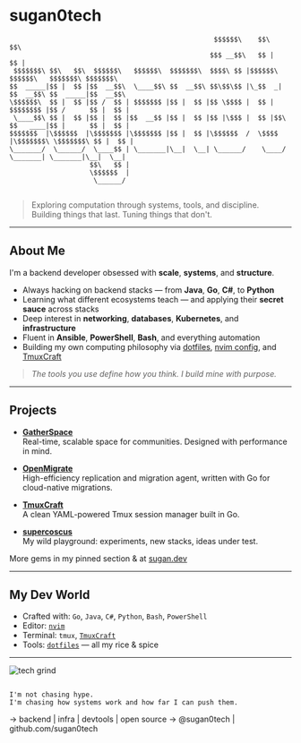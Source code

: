 # sugan0tech
```
                                                   $$$$$$\    $$\                         $$\       
                                                  $$$ __$$\   $$ |                        $$ |      
 $$$$$$$\ $$\   $$\  $$$$$$\   $$$$$$\  $$$$$$$\  $$$$\ $$ |$$$$$$\    $$$$$$\   $$$$$$$\ $$$$$$$\  
$$  _____|$$ |  $$ |$$  __$$\  \____$$\ $$  __$$\ $$\$$\$$ |\_$$  _|  $$  __$$\ $$  _____|$$  __$$\ 
\$$$$$$\  $$ |  $$ |$$ /  $$ | $$$$$$$ |$$ |  $$ |$$ \$$$$ |  $$ |    $$$$$$$$ |$$ /      $$ |  $$ |
 \____$$\ $$ |  $$ |$$ |  $$ |$$  __$$ |$$ |  $$ |$$ |\$$$ |  $$ |$$\ $$   ____|$$ |      $$ |  $$ |
$$$$$$$  |\$$$$$$  |\$$$$$$$ |\$$$$$$$ |$$ |  $$ |\$$$$$$  /  \$$$$  |\$$$$$$$\ \$$$$$$$\ $$ |  $$ |
\_______/  \______/  \____$$ | \_______|\__|  \__| \______/    \____/  \_______| \_______|\__|  \__|
                    $$\   $$ |                                                                      
                    \$$$$$$  |                                                                      
                     \______/                                                                       
                                                                                                             
```

> Exploring computation through systems, tools, and discipline.  
> Building things that last. Tuning things that don't.

---

## About Me

I'm a backend developer obsessed with **scale**, **systems**, and **structure**.

- Always hacking on backend stacks — from **Java**, **Go**, **C#**, to **Python**
- Learning what different ecosystems teach — and applying their **secret sauce** across stacks
- Deep interest in **networking**, **databases**, **Kubernetes**, and **infrastructure**
- Fluent in **Ansible**, **PowerShell**, **Bash**, and everything automation
- Building my own computing philosophy via [dotfiles](https://github.com/sugan0tech/dotfiles), [nvim config](https://github.com/sugan0tech/nvim), and [TmuxCraft](https://github.com/sugan0tech/tmuxcraft)

> _The tools you use define how you think. I build mine with purpose._

---

##  Projects

- [**GatherSpace**](https://github.com/sugan0tech/gatherspace)  
  Real-time, scalable space for communities. Designed with performance in mind.

- [**OpenMigrate**](https://github.com/sugan0tech/openmigrate)  
  High-efficiency replication and migration agent, written with Go for cloud-native migrations.

- [**TmuxCraft**](https://github.com/sugan0tech/tmuxcraft)  
  A clean YAML-powered Tmux session manager built in Go.

- [**supercoscus**](https://github.com/sugan0tech/supercoscus)  
  My wild playground: experiments, new stacks, ideas under test.

More gems in my pinned section & at [sugan.dev](https://sugan.dev)

---

## My Dev World

- Crafted with: `Go`, `Java`, `C#`, `Python`, `Bash`, `PowerShell`
- Editor: [`nvim`](https://github.com/sugan0tech/nvim)  
- Terminal: `tmux`, [`TmuxCraft`](https://github.com/sugan0tech/tmuxcraft)
- Tools: [`dotfiles`](https://github.com/sugan0tech/dotfiles) — all my rice & spice

---

![tech grind](https://media3.giphy.com/media/v1.Y2lkPTc5MGI3NjExZnE2bnRvMjE1azE5MmRkeWJtbGU3ejN3ZTAxMWdtZDI0c3UzYjltdyZlcD12MV9pbnRlcm5hbF9naWZfYnlfaWQmY3Q9Zw/JTTAjM197sku8MgrRa/giphy.gif)

```

I'm not chasing hype.
I'm chasing how systems work and how far I can push them.

```
-> backend | infra | devtools | open source
-> @sugan0tech | github.com/sugan0tech
